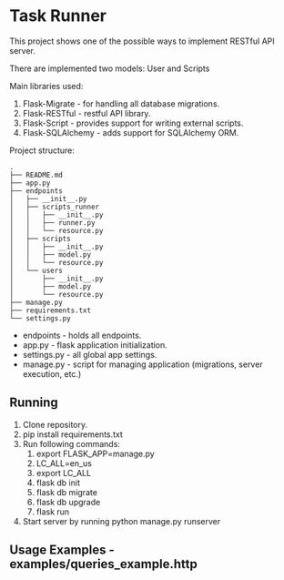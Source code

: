 # Task Runner

This project shows one of the possible ways to implement RESTful API server.

There are implemented two models: User and Scripts

Main libraries used:
1. Flask-Migrate - for handling all database migrations.
2. Flask-RESTful - restful API library.
3. Flask-Script - provides support for writing external scripts.
4. Flask-SQLAlchemy - adds support for SQLAlchemy ORM.

Project structure:
```
.
├── README.md
├── app.py
├── endpoints
│   ├── __init__.py
│   ├── scripts_runner
│   │   ├── __init__.py
│   │   ├── runner.py
│   │   └── resource.py
│   ├── scripts
│   │   ├── __init__.py
│   │   ├── model.py
│   │   └── resource.py
│   └── users
│       ├── __init__.py
│       ├── model.py
│       └── resource.py
├── manage.py
├── requirements.txt
└── settings.py
```

* endpoints - holds all endpoints.
* app.py - flask application initialization.
* settings.py - all global app settings.
* manage.py - script for managing application (migrations, server execution, etc.)

## Running 

1. Clone repository.
2. pip install requirements.txt
3. Run following commands:
    1. export FLASK_APP=manage.py
    2. LC_ALL=en_us
    3. export LC_ALL
    4. flask db init
    5. flask db migrate
    6. flask db upgrade
    7. flask run
4. Start server by running python manage.py runserver

## Usage Examples - examples/queries_example.http
